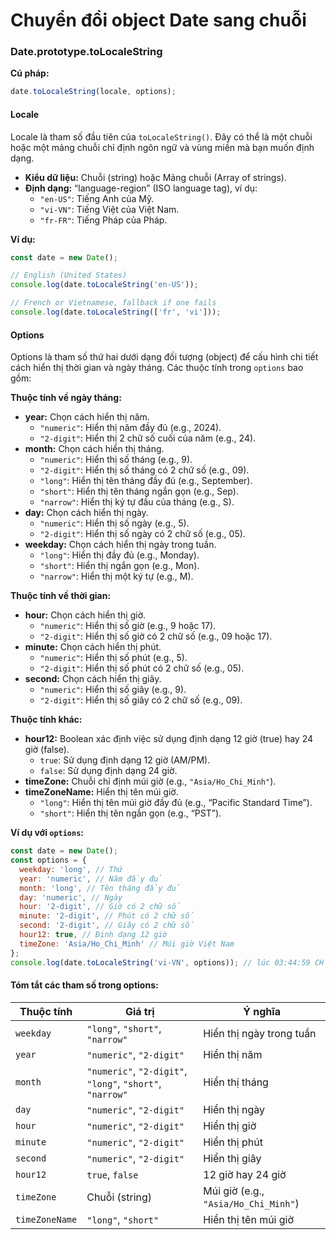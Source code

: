 # Chuyển đổi object Date sang chuỗi&#x20;

### Date.prototype.toLocaleString

**Cú pháp:**

```js
date.toLocaleString(locale, options);
```

#### Locale

Locale là tham số đầu tiên của `toLocaleString()`. Đây có thể là một chuỗi hoặc một mảng chuỗi chỉ định ngôn ngữ và vùng miền mà bạn muốn định dạng.

* **Kiểu dữ liệu:** Chuỗi (string) hoặc Mảng chuỗi (Array of strings).
* **Định dạng:** “language-region” (ISO language tag), ví dụ:
  * `"en-US"`: Tiếng Anh của Mỹ.
  * `"vi-VN"`: Tiếng Việt của Việt Nam.
  * `"fr-FR"`: Tiếng Pháp của Pháp.

**Ví dụ:**

```js
const date = new Date();

// English (United States)
console.log(date.toLocaleString('en-US'));

// French or Vietnamese, fallback if one fails
console.log(date.toLocaleString(['fr', 'vi']));
```

#### Options

Options là tham số thứ hai dưới dạng đối tượng (object) để cấu hình chi tiết cách hiển thị thời gian và ngày tháng. Các thuộc tính trong `options` bao gồm:

**Thuộc tính về ngày tháng:**

* **year:** Chọn cách hiển thị năm.
  * `"numeric"`: Hiển thị năm đầy đủ (e.g., 2024).
  * `"2-digit"`: Hiển thị 2 chữ số cuối của năm (e.g., 24).
* **month:** Chọn cách hiển thị tháng.
  * `"numeric"`: Hiển thị số tháng (e.g., 9).
  * `"2-digit"`: Hiển thị số tháng có 2 chữ số (e.g., 09).
  * `"long"`: Hiển thị tên tháng đầy đủ (e.g., September).
  * `"short"`: Hiển thị tên tháng ngắn gọn (e.g., Sep).
  * `"narrow"`: Hiển thị ký tự đầu của tháng (e.g., S).
* **day:** Chọn cách hiển thị ngày.
  * `"numeric"`: Hiển thị số ngày (e.g., 5).
  * `"2-digit"`: Hiển thị số ngày có 2 chữ số (e.g., 05).
* **weekday:** Chọn cách hiển thị ngày trong tuần.
  * `"long"`: Hiển thị đầy đủ (e.g., Monday).
  * `"short"`: Hiển thị ngắn gọn (e.g., Mon).
  * `"narrow"`: Hiển thị một ký tự (e.g., M).

**Thuộc tính về thời gian:**

* **hour:** Chọn cách hiển thị giờ.
  * `"numeric"`: Hiển thị số giờ (e.g., 9 hoặc 17).
  * `"2-digit"`: Hiển thị số giờ có 2 chữ số (e.g., 09 hoặc 17).
* **minute:** Chọn cách hiển thị phút.
  * `"numeric"`: Hiển thị số phút (e.g., 5).
  * `"2-digit"`: Hiển thị số phút có 2 chữ số (e.g., 05).
* **second:** Chọn cách hiển thị giây.
  * `"numeric"`: Hiển thị số giây (e.g., 9).
  * `"2-digit"`: Hiển thị số giây có 2 chữ số (e.g., 09).

**Thuộc tính khác:**

* **hour12:** Boolean xác định việc sử dụng định dạng 12 giờ (true) hay 24 giờ (false).
  * `true`: Sử dụng định dạng 12 giờ (AM/PM).
  * `false`: Sử dụng định dạng 24 giờ.
* **timeZone:** Chuỗi chỉ định múi giờ (e.g., `"Asia/Ho_Chi_Minh"`).
* **timeZoneName:** Hiển thị tên múi giờ.
  * `"long"`: Hiển thị tên múi giờ đầy đủ (e.g., “Pacific Standard Time”).
  * `"short"`: Hiển thị tên ngắn gọn (e.g., “PST”).

**Ví dụ với `options`:**

```javascript
const date = new Date();
const options = {
  weekday: 'long', // Thứ
  year: 'numeric', // Năm đầy đủ
  month: 'long', // Tên tháng đầy đủ
  day: 'numeric', // Ngày
  hour: '2-digit', // Giờ có 2 chữ số
  minute: '2-digit', // Phút có 2 chữ số
  second: '2-digit', // Giây có 2 chữ số
  hour12: true, // Định dạng 12 giờ
  timeZone: 'Asia/Ho_Chi_Minh' // Múi giờ Việt Nam
};
console.log(date.toLocaleString('vi-VN', options)); // lúc 03:44:59 CH Thứ Bảy, 25 tháng 1, 2025
```

#### Tóm tắt các tham số trong options:

| Thuộc tính     | Giá trị                                                   | Ý nghĩa                              |
| -------------- | --------------------------------------------------------- | ------------------------------------ |
| `weekday`      | `"long"`, `"short"`, `"narrow"`                           | Hiển thị ngày trong tuần             |
| `year`         | `"numeric"`, `"2-digit"`                                  | Hiển thị năm                         |
| `month`        | `"numeric"`, `"2-digit"`, `"long"`, `"short"`, `"narrow"` | Hiển thị tháng                       |
| `day`          | `"numeric"`, `"2-digit"`                                  | Hiển thị ngày                        |
| `hour`         | `"numeric"`, `"2-digit"`                                  | Hiển thị giờ                         |
| `minute`       | `"numeric"`, `"2-digit"`                                  | Hiển thị phút                        |
| `second`       | `"numeric"`, `"2-digit"`                                  | Hiển thị giây                        |
| `hour12`       | `true`, `false`                                           | 12 giờ hay 24 giờ                    |
| `timeZone`     | Chuỗi (string)                                            | Múi giờ (e.g., `"Asia/Ho_Chi_Minh"`) |
| `timeZoneName` | `"long"`, `"short"`                                       | Hiển thị tên múi giờ                 |
